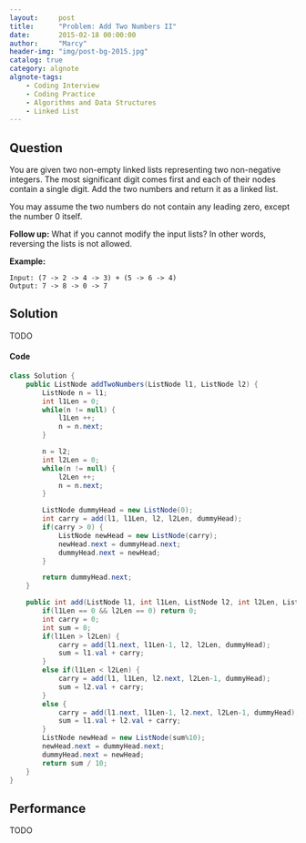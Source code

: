 ```yaml
---
layout:     post
title:      "Problem: Add Two Numbers II"
date:       2015-02-18 00:00:00
author:     "Marcy"
header-img: "img/post-bg-2015.jpg"
catalog: true
category: algnote
algnote-tags:
    - Coding Interview
    - Coding Practice
    - Algorithms and Data Structures
    - Linked List
---
```


## Question

You are given two non-empty linked lists representing two non-negative integers. The most significant digit comes first and each of their nodes contain a single digit. Add the two numbers and return it as a linked list.

You may assume the two numbers do not contain any leading zero, except the number 0 itself.

**Follow up:**
What if you cannot modify the input lists? In other words, reversing the lists is not allowed.

**Example:**
```
Input: (7 -> 2 -> 4 -> 3) + (5 -> 6 -> 4)
Output: 7 -> 8 -> 0 -> 7
```

## Solution
TODO

#### Code
```java
class Solution {
    public ListNode addTwoNumbers(ListNode l1, ListNode l2) {
        ListNode n = l1;
        int l1Len = 0;
        while(n != null) {
            l1Len ++;
            n = n.next;
        }

        n = l2;
        int l2Len = 0;
        while(n != null) {
            l2Len ++;
            n = n.next;
        }

        ListNode dummyHead = new ListNode(0);
        int carry = add(l1, l1Len, l2, l2Len, dummyHead);
        if(carry > 0) {
            ListNode newHead = new ListNode(carry);
            newHead.next = dummyHead.next;
            dummyHead.next = newHead;
        }

        return dummyHead.next;
    }

    public int add(ListNode l1, int l1Len, ListNode l2, int l2Len, ListNode dummyHead) {
        if(l1Len == 0 && l2Len == 0) return 0;
        int carry = 0;
        int sum = 0;
        if(l1Len > l2Len) {
            carry = add(l1.next, l1Len-1, l2, l2Len, dummyHead);
            sum = l1.val + carry;
        }
        else if(l1Len < l2Len) {
            carry = add(l1, l1Len, l2.next, l2Len-1, dummyHead);
            sum = l2.val + carry;
        }
        else {
            carry = add(l1.next, l1Len-1, l2.next, l2Len-1, dummyHead);
            sum = l1.val + l2.val + carry;
        }
        ListNode newHead = new ListNode(sum%10);
        newHead.next = dummyHead.next;
        dummyHead.next = newHead;
        return sum / 10;
    }
}
```

## Performance
TODO